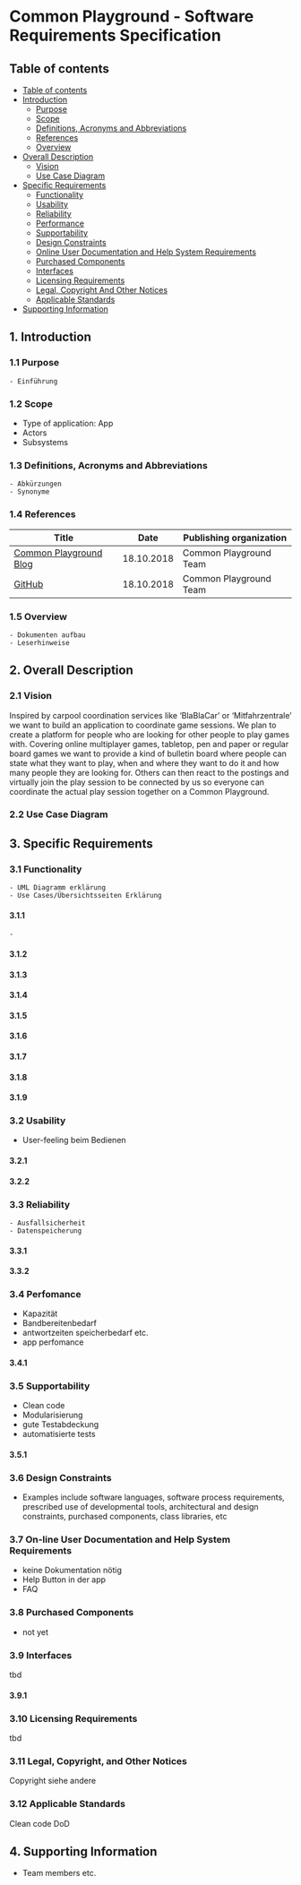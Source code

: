# Common Playground - Software Requirements Specification 

## Table of contents
- [Table of contents](#table-of-contents)
- [Introduction](#1-introduction)
    - [Purpose](#11-purpose)
    - [Scope](#12-scope)
    - [Definitions, Acronyms and Abbreviations](#13-definitions-acronyms-and-abbreviations)
    - [References](#14-references)
    - [Overview](#15-overview)
- [Overall Description](#2-overall-description)
    - [Vision](#21-vision)
    - [Use Case Diagram](#22-use-case-diagram)
- [Specific Requirements](#3-specific-requirements)
    - [Functionality](#31-functionality)
    - [Usability](#32-usability)
    - [Reliability](#33-reliability)
    - [Performance](#34-performance)
    - [Supportability](#35-supportability)
    - [Design Constraints](#36-design-constraints)
    - [Online User Documentation and Help System Requirements](#37-on-line-user-documentation-and-help-system-requirements)
    - [Purchased Components](#purchased-components)
    - [Interfaces](#39-interfaces)
    - [Licensing Requirements](#310-licensing-requirements)
    - [Legal, Copyright And Other Notices](#311-legal-copyright-and-other-notices)
    - [Applicable Standards](#312-applicable-standards)
- [Supporting Information](#4-supporting-information)

## 1. Introduction

### 1.1 Purpose

    - Einführung 


### 1.2 Scope

 - Type of application: App
 - Actors
 - Subsystems

### 1.3 Definitions, Acronyms and Abbreviations

    - Abkürzungen
    - Synonyme

### 1.4 References

| Title                                                              | Date       | Publishing organization   |
| -------------------------------------------------------------------|:----------:| ------------------------- |
| [Common Playground Blog](http://commonplayground.wordpress.com)    | 18.10.2018 | Common Playground Team    |
| [GitHub](https://github.com/nilskre/CommonPlayground)              | 18.10.2018 | Common Playground Team    |


### 1.5 Overview

    - Dokumenten aufbau
    - Leserhinweise
    
## 2. Overall Description

### 2.1 Vision
Inspired by carpool coordination services like ‘BlaBlaCar’ or ‘Mitfahrzentrale’ we want to build an application to coordinate game sessions. We plan to create a platform for people who are looking for other people to play games with. Covering online multiplayer games, tabletop, pen and paper or regular board games we want to provide a kind of bulletin board where people can state what they want to play, when and where they want to do it and how many people they are looking for. Others can then react to the postings and virtually join the play session to be connected by us so everyone can coordinate the actual play session together on a Common Playground.

### 2.2 Use Case Diagram



## 3. Specific Requirements

### 3.1 Functionality

    - UML Diagramm erklärung
    - Use Cases/Übersichtsseiten Erklärung

#### 3.1.1 

    - 

#### 3.1.2

#### 3.1.3

#### 3.1.4 

#### 3.1.5

#### 3.1.6 

#### 3.1.7

#### 3.1.8 

#### 3.1.9 

### 3.2 Usability

- User-feeling beim Bedienen


#### 3.2.1


#### 3.2.2 

### 3.3 Reliability

    - Ausfallsicherheit
    - Datenspeicherung

#### 3.3.1 


#### 3.3.2 

### 3.4 Perfomance

- Kapazität
- Bandbereitenbedarf
- antwortzeiten
speicherbedarf etc.
- app perfomance

#### 3.4.1 


### 3.5 Supportability

- Clean code
- Modularisierung
- gute Testabdeckung
- automatisierte tests

#### 3.5.1 

### 3.6 Design Constraints

- Examples include software languages, software process requirements, prescribed use of developmental tools, architectural and design constraints, purchased components, class libraries, etc

### 3.7 On-line User Documentation and Help System Requirements

- keine Dokumentation nötig
- Help Button in der app
- FAQ

### 3.8 Purchased Components
- not yet

### 3.9 Interfaces
tbd

#### 3.9.1 

### 3.10 Licensing Requirements

tbd

### 3.11 Legal, Copyright, and Other Notices

Copyright siehe andere

### 3.12 Applicable Standards

 Clean code
 DoD

## 4. Supporting Information

- Team members etc.
